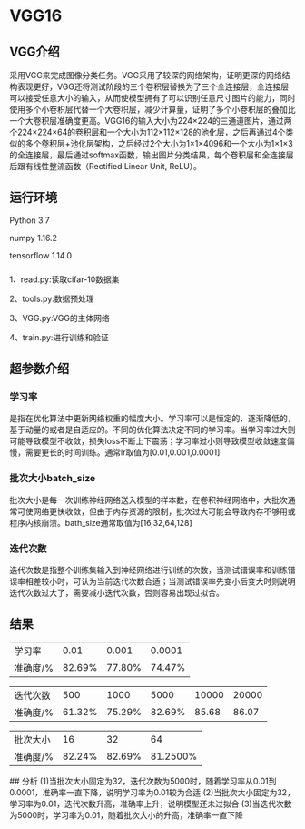 # VGG16
## VGG介绍
采用VGG来完成图像分类任务。VGG采用了较深的网络架构，证明更深的网络结构表现更好，VGG还将测试阶段的三个卷积层替换为了三个全连接层，全连接层可以接受任意大小的输入，从而使模型拥有了可以识别任意尺寸图片的能力，同时使用多个小卷积层代替一个大卷积层，减少计算量，证明了多个小卷积层的叠加比一个大卷积层准确度更高。VGG16的输入大小为224×224的三通道图片，通过两个224×224×64的卷积层和一个大小为112×112×128的池化层，之后再通过4个类似的多个卷积层+池化层架构，之后经过2个大小为1×1×4096和一个大小为1×1×3的全连接层，最后通过softmax函数，输出图片分类结果，每个卷积层和全连接层后跟有线性整流函数（Rectified Linear Unit, ReLU）。
## 运行环境
Python 3.7  

numpy	1.16.2  

tensorflow	1.14.0  

###  

1、read.py:读取cifar-10数据集  

2、tools.py:数据预处理  

3、VGG.py:VGG的主体网络  

4、train.py:进行训练和验证  

## 超参数介绍
### 学习率
是指在优化算法中更新网络权重的幅度大小。学习率可以是恒定的、逐渐降低的，基于动量的或者是自适应的。不同的优化算法决定不同的学习率。当学习率过大则可能导致模型不收敛，损失loss不断上下震荡；学习率过小则导致模型收敛速度偏慢，需要更长的时间训练。通常lr取值为[0.01,0.001,0.0001]
### 批次大小batch_size

批次大小是每一次训练神经网络送入模型的样本数，在卷积神经网络中，大批次通常可使网络更快收敛，但由于内存资源的限制，批次过大可能会导致内存不够用或程序内核崩溃。bath_size通常取值为[16,32,64,128]
### 迭代次数

迭代次数是指整个训练集输入到神经网络进行训练的次数，当测试错误率和训练错误率相差较小时，可认为当前迭代次数合适；当测试错误率先变小后变大时则说明迭代次数过大了，需要减小迭代次数，否则容易出现过拟合。
## 结果
<table>
   <tr>
      <td>学习率</td>
      <td>0.01    </td>
      <td>   0.001</td>
      <td> 0.0001</td>
   </tr>
   <tr>
      <td>准确度/%</td>
      <td>82.69%</td>
      <td>77.80%</td>
      <td>74.47%</td>
   </tr>
</table>

<table>
   <tr>
      <td>迭代次数</td>
      <td>500    </td>
      <td>   1000</td>
      <td>5000</td>
      <td>10000</td>
      <td>20000</td>
   </tr>
   <tr>
      <td>准确度/%</td>
      <td>61.32%</td>
      <td>75.29%</td>
      <td>82.69%</td>
      <td>85.68</td>
      <td>86.07</td>
   </tr>
</table>

<table>
   <tr>
      <td>批次大小</td>
      <td>16    </td>
      <td>   32</td>
      <td> 64</td>
   </tr>
   <tr>
      <td>准确度/%</td>
      <td>82.24%</td>
      <td>82.69%</td>
      <td>81.2500%</td>
   </tr>
</table>
## 分析
(1)当批次大小固定为32，迭代次数为5000时，随着学习率从0.01到0.0001，准确率一直下降，说明学习率为0.01较为合适
(2)当批次大小固定为32，学习率为0.01，迭代次数升高，准确率上升，说明模型还未过拟合
(3)当迭代次数为5000时，学习率为0.01，随着批次大小的升高，准确率一直下降
